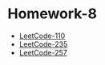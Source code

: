 # Homework-8

- [LeetCode-110](./LeetCode-110/README.md)
- [LeetCode-235](./LeetCode-235/README.md)
- [LeetCode-257](./LeetCode-257/README.md)